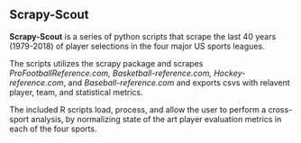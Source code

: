 ## Scrapy-Scout
**Scrapy-Scout** is a series of python scripts that scrape the last 40 years (1979-2018) of player selections in the four major US sports leagues.

The scripts utilizes the scrapy package and scrapes *ProFootballReference.com, Basketball-reference.com, Hockey-reference.com*, and *Baseball-reference.com* and exports csvs with relavent player, team, and statistical metrics.

The included R scripts load, process, and allow the user to perform a cross-sport analysis, by normalizing state of the art player evaluation metrics in each of the four sports. 
